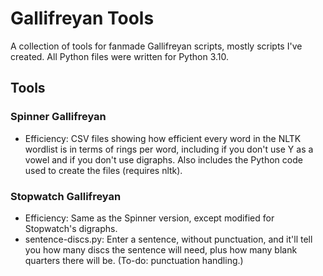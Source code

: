 # Gallifreyan Tools
A collection of tools for fanmade Gallifreyan scripts, mostly scripts I've created. All Python files were written for Python 3.10.

## Tools
### Spinner Gallifreyan
- Efficiency: CSV files showing how efficient every word in the NLTK wordlist is in terms of rings per word, including if you don't use Y as a vowel and if you don't use digraphs. Also includes the Python code used to create the files (requires nltk).

### Stopwatch Gallifreyan
- Efficiency: Same as the Spinner version, except modified for Stopwatch's digraphs.
- sentence-discs.py: Enter a sentence, without punctuation, and it'll tell you how many discs the sentence will need, plus how many blank quarters there will be. (To-do: punctuation handling.)
